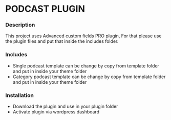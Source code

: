 # PODCAST PLUGIN

### Description

This project uses Advanced custom fields PRO plugin, For that please use the plugin files and put that inside the includes folder.

### Includes

* Single podcast template can be change by copy from template folder and put in inside your theme folder
* Category podcast template can be change by copy from template folder and put in inside your theme folder

### Installation

* Download the plugin and use in your plugin folder
* Activate plugin via wordpress dashboard